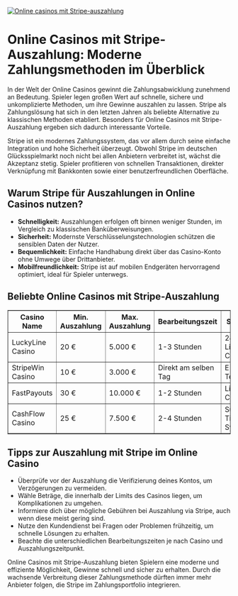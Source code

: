 [![Online casinos mit Stripe-auszahlung](https://123-caf.pages.dev/gitsignup.png)](https://vrmoo.ru/Bt82HjjY)

<h1>Online Casinos mit Stripe-Auszahlung: Moderne Zahlungsmethoden im Überblick</h1> <p>In der Welt der Online Casinos gewinnt die Zahlungsabwicklung zunehmend an Bedeutung. Spieler legen großen Wert auf schnelle, sichere und unkomplizierte Methoden, um ihre Gewinne auszahlen zu lassen. Stripe als Zahlungslösung hat sich in den letzten Jahren als beliebte Alternative zu klassischen Methoden etabliert. Besonders für Online Casinos mit Stripe-Auszahlung ergeben sich dadurch interessante Vorteile.</p> <p>Stripe ist ein modernes Zahlungssystem, das vor allem durch seine einfache Integration und hohe Sicherheit überzeugt. Obwohl Stripe im deutschen Glücksspielmarkt noch nicht bei allen Anbietern verbreitet ist, wächst die Akzeptanz stetig. Spieler profitieren von schnellen Transaktionen, direkter Verknüpfung mit Bankkonten sowie einer benutzerfreundlichen Oberfläche.</p> <h2>Warum Stripe für Auszahlungen in Online Casinos nutzen?</h2> <ul>   <li><strong>Schnelligkeit:</strong> Auszahlungen erfolgen oft binnen weniger Stunden, im Vergleich zu klassischen Banküberweisungen.</li>   <li><strong>Sicherheit:</strong> Modernste Verschlüsselungstechnologien schützen die sensiblen Daten der Nutzer.</li>   <li><strong>Bequemlichkeit:</strong> Einfache Handhabung direkt über das Casino-Konto ohne Umwege über Drittanbieter.</li>   <li><strong>Mobilfreundlichkeit:</strong> Stripe ist auf mobilen Endgeräten hervorragend optimiert, ideal für Spieler unterwegs.</li> </ul> <h2>Beliebte Online Casinos mit Stripe-Auszahlung</h2> <table border="1" cellpadding="8" cellspacing="0">   <thead>     <tr>       <th>Casino Name</th>       <th>Min. Auszahlung</th>       <th>Max. Auszahlung</th>       <th>Bearbeitungszeit</th>       <th>Support</th>     </tr>   </thead>   <tbody>     <tr>       <td>LuckyLine Casino</td>       <td>20 €</td>       <td>5.000 €</td>       <td>1-3 Stunden</td>       <td>24/7 Live-Chat</td>     </tr>     <tr>       <td>StripeWin Casino</td>       <td>10 €</td>       <td>3.000 €</td>       <td>Direkt am selben Tag</td>       <td>E-Mail & Telefon</td>     </tr>     <tr>       <td>FastPayouts</td>       <td>30 €</td>       <td>10.000 €</td>       <td>1-2 Stunden</td>       <td>Live-Chat</td>     </tr>     <tr>       <td>CashFlow Casino</td>       <td>25 €</td>       <td>7.500 €</td>       <td>2-4 Stunden</td>       <td>Support-Ticket-System</td>     </tr>   </tbody> </table> <h2>Tipps zur Auszahlung mit Stripe im Online Casino</h2> <ul>   <li>Überprüfe vor der Auszahlung die Verifizierung deines Kontos, um Verzögerungen zu vermeiden.</li>   <li>Wähle Beträge, die innerhalb der Limits des Casinos liegen, um Komplikationen zu umgehen.</li>   <li>Informiere dich über mögliche Gebühren bei Auszahlung via Stripe, auch wenn diese meist gering sind.</li>   <li>Nutze den Kundendienst bei Fragen oder Problemen frühzeitig, um schnelle Lösungen zu erhalten.</li>   <li>Beachte die unterschiedlichen Bearbeitungszeiten je nach Casino und Auszahlungszeitpunkt.</li> </ul> <p>Online Casinos mit Stripe-Auszahlung bieten Spielern eine moderne und effiziente Möglichkeit, Gewinne schnell und sicher zu erhalten. Durch die wachsende Verbreitung dieser Zahlungsmethode dürften immer mehr Anbieter folgen, die Stripe im Zahlungsportfolio integrieren.</p>